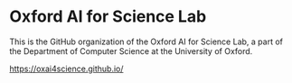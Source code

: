 # Oxford AI for Science Lab

This is the GitHub organization of the Oxford AI for Science Lab, a part of the Department of Computer Science at the University of Oxford.

https://oxai4science.github.io/
